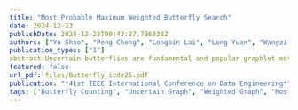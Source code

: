 ```yaml
---
title: "Most Probable Maximum Weighted Butterfly Search"
date: 2024-12-23
publishDate: 2024-12-23T00:43:27.786038Z
authors: ["Yu Shao", "Peng Cheng", "Longbin Lai", "Long Yuan", "Wangzi Ni", "Xuemin Lin"]
publication_types: ["1"]
abstract:Uncertain butterflies are fundamental and popular graphlet motifs within uncertain bipartite networks, serving as a crucial metric in structural analysis. Despite extensive research have studied butterflies sufficiently on deterministic networks, few of works explore uncertain butterflies. In this paper, we introduce the Most Probable Maximum Weighted Butterfly (MPMB), which holds the highest probability of becoming a maximum weighted butterfly on an uncertain bipartite network. Proved that searching MPMBs is NP-Hard, we then proposed two samplingbased methods, namely Ordering Sampling (OS), and Ordering- Listing Sampling (OLS). The OS method is suitable for singletrial sampling, while the OLS method is optimized for multiple trials, which first finds candidate butterflies in rough before searching MPMBs. Our experimental results indicate that our basic method (OS) performs 1000x faster than the baseline and the optimized method (OLS) achieves another 180x speedup.
featured: false
url_pdf: files/Butterfly_icde25.pdf
publication: "*41st IEEE International Conference on Data Engineering*"
tags: ["Butterfly Counting", "Uncertain Graph", "Weighted Graph", "Most Probable Maximum Weighted Butterfly"]
---
```


